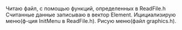 Читаю файл, с помощью функций, определенных в ReadFile.h
Считанные данные записываю в вектор Element.
Ицициализирую меню(ф-ция InitMenu в ReadFile.h).
Рисую меню(файл graphics.h).
